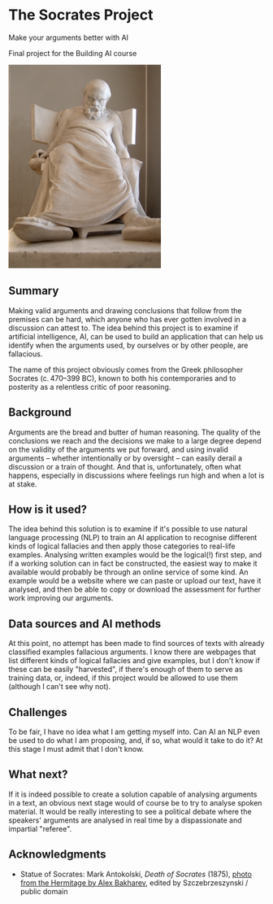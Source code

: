 <!-- This is the markdown template for the final project of the Building AI course, 
created by Reaktor Innovations and University of Helsinki. 
Copy the template, paste it to your GitHub README and edit! -->

# The Socrates Project
Make your arguments better with AI

Final project for the Building AI course

<img src="https://github.com/ManUrHuse/socrates-ai/blob/main/MAntokolski_Death_of_Socrates.JPG" width="300">

## Summary

Making valid arguments and drawing conclusions that follow from the premises can be hard, which anyone who has ever gotten involved in a discussion can attest to. 
The idea behind this project is to examine if artificial intelligence, AI, can be used to build an application that can help us identify when the arguments used, 
by ourselves or by other people, are fallacious.

The name of this project obviously comes from the Greek philosopher Socrates (c. 470–399 BC), known to both his contemporaries and to posterity as a relentless
critic of poor reasoning.


## Background

Arguments are the bread and butter of human reasoning. The quality of the conclusions we reach and the decisions we make to a large degree depend on the validity
of the arguments we put forward, and using invalid arguments &ndash; whether intentionally or by oversight &ndash; can easily derail a discussion or a train of
thought. And that is, unfortunately, often what happens, especially in discussions where feelings run high and when a lot is at stake.


## How is it used?

The idea behind this solution is to examine if it's possible to use natural language processing (NLP) to train an AI application to recognise different kinds of
logical fallacies and then apply those categories to real-life examples. Analysing written examples would be the logical(!) first step, and if a working solution
can in fact be constructed, the easiest way to make it available would probably be through an online service of some kind. An example would be a website where 
we can paste or upload our text, have it analysed, and then be able to copy or download the assessment for further work improving our arguments.

<!--

Once you upload an image to your repository, you can link link to it like this (replace the URL with file path, if you've uploaded an image to Github.)
![Socrates](https://github.com/ManUrHuse/socrates-ai/blob/main/MAntokolski_Death_of_Socrates.JPG)

This is how you create code examples:
```
def main():
   countries = ['Denmark', 'Finland', 'Iceland', 'Norway', 'Sweden']
   pop = [5615000, 5439000, 324000, 5080000, 9609000]   # not actually needed in this exercise...
   fishers = [1891, 2652, 3800, 11611, 1757]

   totPop = sum(pop)
   totFish = sum(fishers)

   # write your solution here

   for i in range(len(countries)):
      print("%s %.2f%%" % (countries[i], 100.0))    # current just prints 100%

main()
```

-->

## Data sources and AI methods
<!-- Where does your data come from? Do you collect it yourself or do you use data collected by someone else? -->
At this point, no attempt has been made to find sources of texts with already classified examples fallacious arguments. I know there are webpages that list
different kinds of logical fallacies and give examples, but I don't know if these can be easily "harvested", if there's enough of them to serve as training data,
or, indeed, if this project would be allowed to use them (although I can't see why not).

<!--

If you need to use links, here's an example:
[Twitter API](https://developer.twitter.com/en/docs)

| Syntax      | Description |
| ----------- | ----------- |
| Header      | Title       |
| Paragraph   | Text        |

-->

## Challenges
<!--
What does your project _not_ solve? Which limitations and ethical considerations should be taken into account when deploying a solution like this?
-->
To be fair, I have no idea what I am getting myself into. Can AI an NLP even be used to do what I am proposing, and, if so, what would it take to do it?
At this stage I must admit that I don't know.

## What next?
<!--
How could your project grow and become something even more? What kind of skills, what kind of assistance would you  need to move on?
-->
If it is indeed possible to create a solution capable of analysing arguments in a text, an obvious next stage would of course be to try to analyse spoken material.
It would be really interesting to see a political debate where the speakers' arguments are analysed in real time by a dispassionate and impartial "referee". 

## Acknowledgments

* Statue of Socrates: Mark Antokolski, _Death of Socrates_ (1875), [photo from the Hermitage by Alex Bakharev](https://sv.m.wikipedia.org/wiki/Fil:MAntokolski_Death_of_Socrates.JPG), edited by Szczebrzeszynski / public domain
